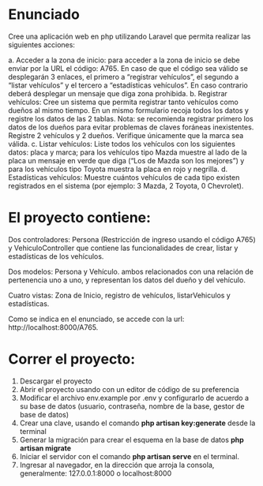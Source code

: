 # Enunciado


Cree una aplicación web en php utilizando Laravel que permita realizar las siguientes acciones:

a. Acceder a la zona de inicio: para acceder a la zona de inicio se debe enviar por la URL el código:
A765. En caso de que el código sea válido se desplegarán 3 enlaces, el primero a “registrar
vehículos”, el segundo a “listar vehículos” y el tercero a “estadísticas vehículos”. En caso contrario
deberá desplegar un mensaje que diga zona prohibida.
b. Registrar vehículos: Cree un sistema que permita registrar tanto vehículos como dueños al mismo
tiempo. En un mismo formulario recoja todos los datos y registre los datos de las 2 tablas.
Nota: se recomienda registrar primero los datos de los dueños para evitar problemas de claves
foráneas inexistentes. Registre 2 vehículos y 2 dueños. Verifique únicamente que la marca sea
válida.
c. Listar vehículos: Liste todos los vehículos con los siguientes datos: placa y marca; para los
vehículos tipo Mazda muestre al lado de la placa un mensaje en verde que diga (“Los de Mazda
son los mejores”) y para los vehículos tipo Toyota muestra la placa en rojo y negrilla.
d. Estadísticas vehículos: Muestre cuántos vehículos de cada tipo existen registrados en el sistema
(por ejemplo: 3 Mazda, 2 Toyota, 0 Chevrolet).

# El proyecto contiene:

Dos controladores: Persona (Restricción de ingreso usando el código A765) y VehiculoController que contiene las funcionalidades de crear, listar y estadísticas de los vehículos.

Dos modelos: Persona y Vehículo. ambos relacionados con una relación de pertenencia uno a uno, y representan los datos del dueño y del vehículo.

Cuatro vistas: Zona de Inicio, registro de vehículos, listarVehiculos y estadísticas.

Como se indica en el enunciado, se accede con la url: http://localhost:8000/A765.

# Correr el proyecto:


1. Descargar el proyecto
2. Abrir el proyecto usando con un editor de código de su preferencia 
3. Modificar el archivo env.example por .env y configurarlo de acuerdo a su base de datos (usuario, contraseña, nombre de la base,         gestor de base de datos)
4. Crear una clave, usando el comando **php artisan key:generate** desde la terminal
5. Generar la migración para crear el esquema en la base de datos **php artisan migrate**
6. Iniciar el servidor con el comando **php artisan serve** en el terminal.
7. Ingresar al navegador, en la dirección que arroja la consola, generalmente: 127.0.0.1:8000 o localhost:8000
